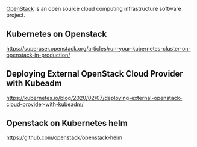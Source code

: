 [OpenStack](https://en.wikipedia.org/wiki/OpenStack) is an open source cloud computing infrastructure software project.

## Kubernetes on Openstack

https://superuser.openstack.org/articles/run-your-kubernetes-cluster-on-openstack-in-production/

## Deploying External OpenStack Cloud Provider with Kubeadm

https://kubernetes.io/blog/2020/02/07/deploying-external-openstack-cloud-provider-with-kubeadm/

## Openstack on Kubernetes helm

https://github.com/openstack/openstack-helm


